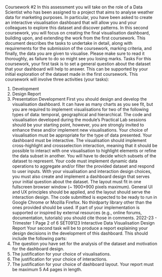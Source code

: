 Coursework #2
In this assessment you will take on the role of a Data Scientist who has been assigned to a project
that aims to analyse weather data for marketing purposes. In particular, you have been asked to
create an interactive visualisation dashboard that will allow you and your colleagues to explore this
dataset and discover patterns.
In this second coursework, you will focus on creating the final visualisation dashboard, building
upon, and extending the work from the first coursework.
This document describes the tasks to undertake in detail, along with requirements for the
submission of the coursework, marking criteria, and finally, the data you are given to visualise.
Please make sure to read it thoroughly, as failure to do so might see you losing marks.
Tasks
For this coursework, your first task is to set a general question about the dataset that your dashboard
will help to answer. This can be supported by your initial exploration of the dataset made in the first
coursework.
This coursework will involve three activities (your tasks):
1. Development
2. Design Report
3. Presentation
Development
First you should design and develop the visualisation dashboard. It can have as many charts as you
see fit, but you are required to implement visualisations for two of the following types of data:
temporal, geographical and hierarchical. The code and visualisation developed during the module’s
Practical Lab sessions should be your starting point, however, you are strongly invited to enhance
these and/or implement new visualisations. Your choice of visualisation must be appropriate for the
type of data presented.
Your dashboard must be interactive. The visualisation should implement cross-highlight and crossselection interaction, meaning that it should be possible to interact with one visualisation to
highlight elements or refine the data subset in another. You will have to decide which subsets of the
dataset to represent. Your code must implement dynamic data operations to aggregate and/or filter
the provided dataset and respond to user inputs.
With your visualisation and interaction design choices, you must also create and implement a
dashboard design that serves your initial question about the dataset. The layout must fit in one fullscreen browser window (~ 1900×900 pixels maximum). General UI and UX principles should be
applied, and the layout should serve the interaction design.
The code submitted is expected to be ready to run in Google Chrome or Mozilla Firefox. No thirdparty library other than the ones provided should be used.
If part of your implementation is supported or inspired by external resources (e.g., online forums,
documentation, tutorials) you should cite those in comments.
2022-23 - Trimester 1 Page 2 of 6
SET09123 Interactive Data Visualisation
Design Report
Your second task will be to produce a report explaining your design decisions in the development
of this dashboard. This should include the following parts:
1. The question you have set for the analysis of the dataset and motivation for the dashboard
design.
2. The justification for your choice of visualisations.
3. The justification for your choice of interactions.
4. The justification for your choice of dashboard layout.
Your report must be maximum 5 A4 pages in length.
